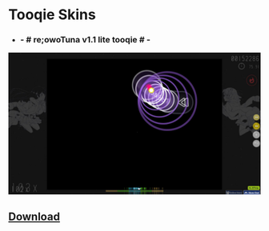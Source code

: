 ﻿# Tooqie Skins

* ### - # re;owoTuna v1.1 lite tooqie # -
![Tooqie](https://raw.githubusercontent.com/Lewui/ukrainian-community-osu-skins/master/assets/Tooqie1_Prew.png)

## [Download](https://tqe.s-ul.eu/0dItHD7G)
